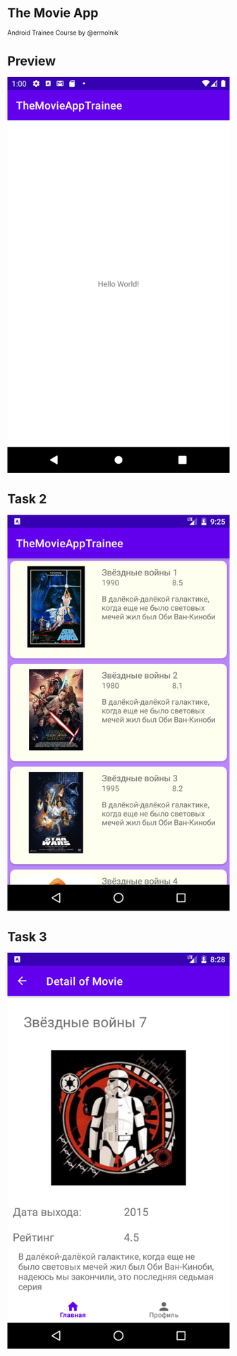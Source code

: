 # The Movie App 
Android Trainee Course by @ermolnik


# Preview
![Screenshot](https://github.com/skvarovski/TheMovieApp/raw/task1/screenshot/screenshot_main_activity.png)
# Task 2
![Screenshot](https://github.com/skvarovski/TheMovieApp/raw/task2/screenshot/screenshot_main_task2.png)
# Task 3
![Screenshot](https://github.com/skvarovski/TheMovieApp/raw/task2/screenshot/screenshot_detail_fragment.png)
